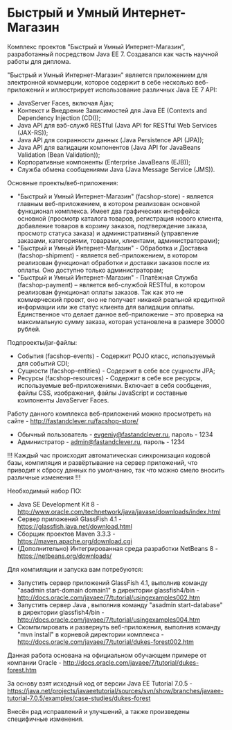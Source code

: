 # Быстрый и Умный Интернет-Магазин

Комплекс проектов "Быстрый и Умный Интернет-Магазин", разработанный посредством Java EE 7. Создавался как часть научной работы для диплома.

"Быстрый и Умный Интернет-Магазин" является приложением для электронной коммерции, которое содержит в себе несколько веб-приложений и иллюстрирует использование различных Java EE 7 API:
* JavaServer Faces, включая Ajax;
* Контекст и Внедрение Зависимостей для Java EE (Contexts and Dependency Injection (CDI));
* Java API для вэб-служб RESTful (Java API for RESTful Web Services (JAX-RS));
* Java API для сохранности данных (Java Persistence API (JPA));
* Java API для валидации компонентов (Java API for JavaBeans Validation (Bean Validation));
* Корпоративные компоненты (Enterprise JavaBeans (EJB));
* Служба обмена сообщениями Java (Java Message Service (JMS)).

Основные проекты/веб-приложения:
* "Быстрый и Умный Интернет-Магазин" (facshop-store) - является главным веб-приложением, в котором реализован основной функционал комплекса. Имеет два графических интерфейса: основной (просмотр каталога товаров, регистрация нового клиента, добавление товаров в корзину заказов, подтверждение заказа, просмотр статуса заказа) и административный  (управление заказами, категориями, товарами, клиентами, администраторами);
* "Быстрый и Умный Интернет-Магазин" - Обработка и Доставка (facshop-shipment) - является веб-приложением, в котором реализован функционал обработки и доставки заказов после их оплаты. Оно доступно только администраторам;
* "Быстрый и Умный Интернет-Магазин" - Платёжная Служба (facshop-payment) – является веб-службой RESTful, в котором реализован функционал оплаты заказов. Так как это не коммерческий проект, оно не получает никакой реальной кредитной информации или же статус клиента для валидации оплаты. Единственное что делает данное веб-приложение – это проверка на максимальную сумму заказа, которая установлена в размере 30000 рублей.

Подпроекты/jar-файлы:
* События (facshop-events) - Содержит POJO класс, используемый для событий CDI;
* Сущности (facshop-entities) - Содержит в себе все сущности JPA;
* Ресурсы (facshop-resources) - Содержит в себе все ресурсы, используемые веб-приложениями. Включает в себя сообщения, файлы CSS, изображения, файлы JavaScript и составные компоненты JavaServer Faces.

Работу данного комплекса веб-приложений можно просмотреть на сайте - http://fastandclever.ru/facshop-store/ 
* Обычный пользователь - evgeniy@fastandclever.ru, пароль - 1234
* Администратор - admin@fastandclever.ru, пароль - 1234

!!! Каждый час происходит автоматическая синхронизация кодовой базы, компиляция и развёртывание на сервер приложений, что приводит к сбросу данных по умолчанию, так что можно смело вносить различные изменения !!!

Необходимый набор ПО:
* Java SE Development Kit 8 - http://www.oracle.com/technetwork/java/javase/downloads/index.html
* Сервер приложений GlassFish 4.1 - https://glassfish.java.net/download.html
* Сборщик проектов Maven 3.3.3 - https://maven.apache.org/download.cgi
* (Дополнительно) Интегрированная среда разработки NetBeans 8 - https://netbeans.org/downloads/

Для компиляции и запуска вам потребуются:
* Запустить сервер приложений GlassFish 4.1, выполнив команду "asadmin start-domain domain1" в директории glassfish4/bin - http://docs.oracle.com/javaee/7/tutorial/usingexamples002.htm
* Запустить сервер Java , выполнив команду "asadmin start-database" в директории glassfish4/bin - http://docs.oracle.com/javaee/7/tutorial/usingexamples004.htm
* Скомпилировать и развернуть веб-приложения, выполнив команду "mvn install" в корневой директории комплекса - http://docs.oracle.com/javaee/7/tutorial/dukes-forest002.htm

Данная работа основана на официальном обучающем примере от компании Oracle - http://docs.oracle.com/javaee/7/tutorial/dukes-forest.htm

За основу взят исходный код от версии Java EE Tutorial 7.0.5 - https://java.net/projects/javaeetutorial/sources/svn/show/branches/javaee-tutorial-7.0.5/examples/case-studies/dukes-forest

Внесён рад исправлений и улучшений, а также произведены специфичные изменения.
